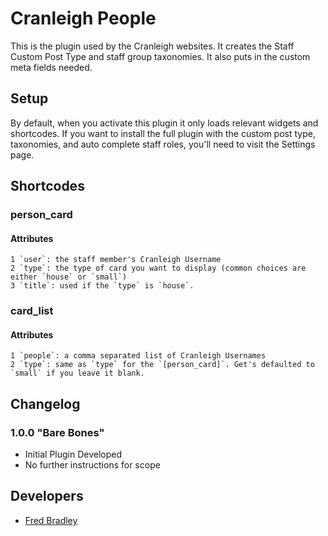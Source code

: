 # Cranleigh People

This is the plugin used by the Cranleigh websites. It creates the Staff Custom Post Type and staff group taxonomies. It also puts in the custom meta fields needed. 

## Setup
By default, when you activate this plugin it only loads relevant widgets and shortcodes. If you want to install the full plugin with the custom post type, taxonomies, and auto complete staff roles, you'll need to visit the Settings page. 

## Shortcodes

### person_card
#### Attributes

	1 `user`: the staff member's Cranleigh Username
	2 `type`: the type of card you want to display (common choices are either `house` or `small`)
	3 `title`: used if the `type` is `house`. 

### card_list
#### Attributes

	1 `people`: a comma separated list of Cranleigh Usernames
	2 `type`: same as `type` for the `[person_card]`. Get's defaulted to `small` if you leave it blank.
	
## Changelog
### 1.0.0 "Bare Bones"
* Initial Plugin Developed
* No further instructions for scope


## Developers
* [Fred Bradley](mailto:frb@cranleigh.org)


